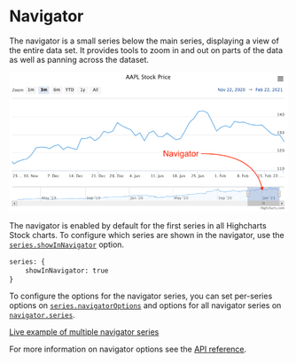# Navigator

The navigator is a small series below the main series, displaying a view of the entire data set. It provides tools to zoom in and out on parts of the data as well as panning across the dataset.

![navigator.png](navigator.png)

The navigator is enabled by default for the first series in all Highcharts Stock charts. To configure which series are shown in the navigator, use the [`series.showInNavigator`](https://api.highcharts.com/highstock/plotOptions.series.showInNavigator) option.

    series: {
        showInNavigator: true
    }

To configure the options for the navigator series, you can set per-series options on [`series.navigatorOptions`](https://api.highcharts.com/highstock/plotOptions.series.navigatorOptions) and options for all navigator series on [`navigator.series`](https://api.highcharts.com/highstock/navigator.series).

[Live example of multiple navigator series](https://jsfiddle.net/gh/get/library/pure/highcharts/highcharts/tree/master/samples/stock/navigator/multiple-series/)

For more information on navigator options see the [API reference](https://api.highcharts.com/highstock/navigator).
